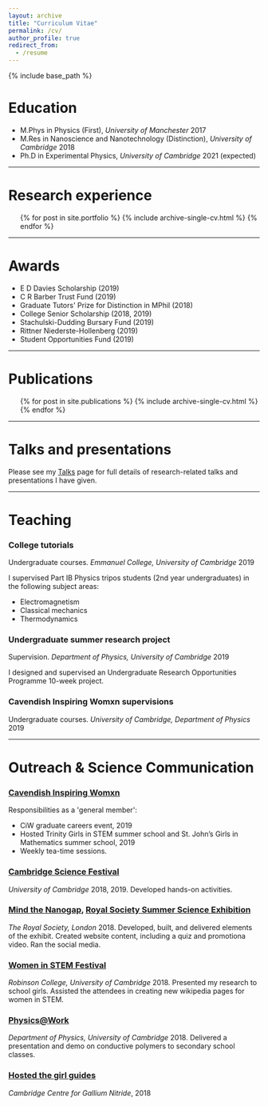 ```yaml
---
layout: archive
title: "Curriculum Vitae"
permalink: /cv/
author_profile: true
redirect_from:
  - /resume
---
```


{% include base_path %}

Education
======
* M.Phys in Physics (First), _University of Manchester_ 2017
* M.Res in Nanoscience and Nanotechnology (Distinction), _University of Cambridge_ 2018
* Ph.D in Experimental Physics, _University of Cambridge_ 2021 (expected)

---

Research experience
======
  <ul>{% for post in site.portfolio %}
    {% include archive-single-cv.html %}
  {% endfor %}</ul>

---

Awards
======
* E D Davies Scholarship (2019)
* C R Barber Trust Fund (2019)
* Graduate Tutors' Prize for Distinction in MPhil (2018)
* College Senior Scholarship (2018, 2019)
* Stachulski-Dudding Bursary Fund (2019)
* Rittner Niederste-Hollenberg (2019)
* Student Opportunities Fund (2019)

---

Publications
======
  <ul>{% for post in site.publications %}
    {% include archive-single-cv.html %}
  {% endfor %}</ul>

---
  
Talks and presentations
======
Please see my [Talks](https://bdoptoelectronics.github.io/talks/) page for full details of research-related talks and presentations I have given.

---
  
Teaching
======
### College tutorials
Undergraduate courses. _Emmanuel College, University of Cambridge_ 2019

I supervised Part IB Physics tripos students (2nd year undergraduates) in the following subject areas:
* Electromagnetism
* Classical mechanics
* Thermodynamics

### Undergraduate summer research project
Supervision. _Department of Physics, University of Cambridge_ 2019

I designed and supervised an Undergraduate Research Opportunities Programme 10-week project. 

### Cavendish Inspiring Womxn supervisions
Undergraduate courses. _University of Cambridge, Department of Physics_ 2019

---

Outreach & Science Communication
=====
### [Cavendish Inspiring Womxn](https://www.cavendishinspiringwomxn.co.uk/)
Responsibilities as a 'general member':
* CiW graduate careers event, 2019
*	Hosted Trinity Girls in STEM summer school and St. John’s Girls in Mathematics summer school, 2019
*	Weekly tea-time sessions.

### [Cambridge Science Festival](https://www.sciencefestival.cam.ac.uk/) 
_University of Cambridge_ 2018, 2019. Developed hands-on activities.

### [Mind the Nanogap](http://nanogap.nanodtc.cam.ac.uk/), [Royal Society Summer Science Exhibition](https://royalsociety.org/science-events-and-lectures/2018/summer-science-exhibition/exhibits/mind-the-nanogap/)
_The Royal Society, London_ 2018. Developed, built, and delivered elements of the exhibit. Created website content, including a quiz and promotiona video. Ran the social media.

### [Women in STEM Festival](https://www.robinson.cam.ac.uk/events/women-stem-festival-2018)
_Robinson College, University of Cambridge_ 2018. Presented my research to school girls. Assisted the attendees in creating new wikipedia pages for women in STEM.

### [Physics@Work](https://outreach.phy.cam.ac.uk/programme/physicsatwork)
_Department of Physics, University of Cambridge_ 2018. Delivered a presentation and demo on conductive polymers to secondary school classes.

### [Hosted the girl guides](https://www.gan.msm.cam.ac.uk/news/fantastic-outreach)
_Cambridge Centre for Gallium Nitride_, 2018
